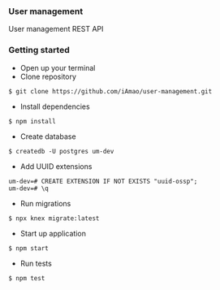 ### User management
User management REST API

### Getting started
- Open up your terminal
- Clone repository
```
$ git clone https://github.com/iAmao/user-management.git
```
- Install dependencies
```
$ npm install
```
- Create database
```
$ createdb -U postgres um-dev
```
- Add UUID extensions
```
um-dev=# CREATE EXTENSION IF NOT EXISTS "uuid-ossp";
um-dev=# \q
```
- Run migrations
```
$ npx knex migrate:latest
```
- Start up application
```
$ npm start
```
- Run tests
```
$ npm test
```
